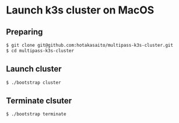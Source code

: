 # Launch k3s cluster on MacOS

## Preparing
```bash
$ git clone git@github.com:hotakasaito/multipass-k3s-cluster.git
$ cd multipass-k3s-cluster
```

## Launch cluster
```bash
$ ./bootstrap cluster
```

## Terminate clsuter

```bash
$ ./bootstrap terminate
```
